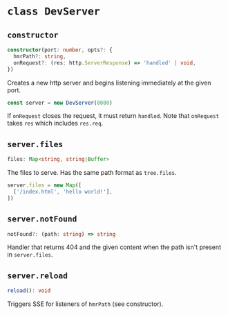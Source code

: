 # `class DevServer`

## `constructor`

```ts
constructor(port: number, opts?: {
  hmrPath?: string,
  onRequest?: (res: http.ServerResponse) => 'handled' | void,
})
```

Creates a new http server and begins listening immediately
at the given port.

```ts
const server = new DevServer(8080)
```

If `onRequest` closes the request, it must return `handled`.
Note that `onRequest` takes `res` which includes `res.req`.



## `server.files`

```ts
files: Map<string, string|Buffer>
```

The files to serve. Has the same path format as `tree.files`.

```ts
server.files = new Map([
  ['/index.html', 'hello world!'],
])
```



## `server.notFound`

```ts
notFound?: (path: string) => string
```

Handler that returns 404 and the given content
when the path isn't present in `server.files`.



## `server.reload`

```ts
reload(): void
```

Triggers SSE for listeners of `hmrPath` (see constructor).
